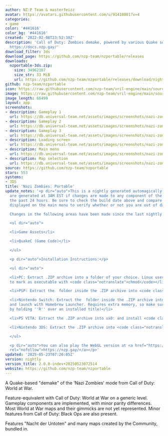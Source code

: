 ```yaml
---
author: NZ:P Team & masterfeizz
avatar: https://avatars.githubusercontent.com/u/91418801?v=4
categories:
- game
color: '#441616'
color_bg: '#441616'
created: '2022-02-08T23:52:38Z'
description: 'Call of Duty: Zombies demake, powered by various Quake sourceports.
  https://docs.nzp.gay/'
download_filter: 3ds
download_page: https://github.com/nzp-team/nzportable/releases
downloads:
  nzportable-3ds.zip:
    size: 34962107
    size_str: 33 MiB
    url: https://github.com/nzp-team/nzportable/releases/download/nightly/nzportable-3ds.zip
github: nzp-team/nzportable
icon: https://raw.githubusercontent.com/nzp-team/vril-engine/main/source/platform/ctr/art/icon.png
image: https://raw.githubusercontent.com/nzp-team/vril-engine/main/source/platform/ctr/art/banner.png
image_length: 66499
layout: app
screenshots:
- description: Gameplay 1
  url: https://db.universal-team.net/assets/images/screenshots/nazi-zombies-portable/gameplay-1.png
- description: Gameplay 2
  url: https://db.universal-team.net/assets/images/screenshots/nazi-zombies-portable/gameplay-2.png
- description: Gameplay 3
  url: https://db.universal-team.net/assets/images/screenshots/nazi-zombies-portable/gameplay-3.png
- description: Loading screen
  url: https://db.universal-team.net/assets/images/screenshots/nazi-zombies-portable/loading-screen.png
- description: Main menu
  url: https://db.universal-team.net/assets/images/screenshots/nazi-zombies-portable/main-menu.png
- description: Map selection
  url: https://db.universal-team.net/assets/images/screenshots/nazi-zombies-portable/map-selection.png
source: https://github.com/nzp-team/nzportable
stars: 553
systems:
- 3DS
title: 'Nazi Zombies: Portable'
update_notes: '<p dir="auto">This is a nightly generated automagically. Nightlies
  are generated at 3AM EST if changes are made to any component of the project in
  the past 24 hours. Be sure to check the build date above and compare it to the version
  displayed on the main menu to verify whether or not you are out of date.<br>

  Changes in the following areas have been made since the last nightly:</p>

  <ul dir="auto">

  <li>Game Assets</li>

  <li>QuakeC (Game Code)</li>

  </ul>

  <p dir="auto">Installation Instructions:</p>

  <ul dir="auto">

  <li>PC: Extract .ZIP archive into a folder of your choice. Linux users may need
  to mark as executable with <code class="notranslate">chmod</code></li>

  <li>PSP: Extract the  folder inside the .ZIP archive into <code class="notranslate">PSP/GAME/</code>.</li>

  <li>Nintendo Switch: Extract the  folder inside the .ZIP archive into <code class="notranslate">/switch/</code>
  and launch with Homebrew Launcher. Requires extra memory, so make sure to open HBLauncher
  by holding ''R'' over an installed title!</li>

  <li>PS VITA: Extract the .ZIP archive into ux0: and install <code class="notranslate">nzp.vpk</code>.</li>

  <li>Nintendo 3DS: Extract the .ZIP archive into <code class="notranslate">/3ds/</code></li>

  </ul>

  <p dir="auto">You can also play the WebGL version at <a href="https://nzp.gay/"
  rel="nofollow">https://nzp.gay/</a></p>'
updated: '2025-05-23T07:26:05Z'
version: nightly
version_title: 2.0.0-indev+20250523072514
website: https://github.com/nzp-team/nzportable
---
```

A Quake-based "demake" of the 'Nazi Zombies' mode from Call of Duty: World at War.

Feature-equivalent with Call of Duty: World at War on a generic level. Gameplay components are implemented, with minor parity differences. Most World at War maps and their gimmicks are not yet represented. Minor features from Call of Duty: Black Ops are also present.

Features "Nacht der Untoten" and many maps created by the Community, bundled in.